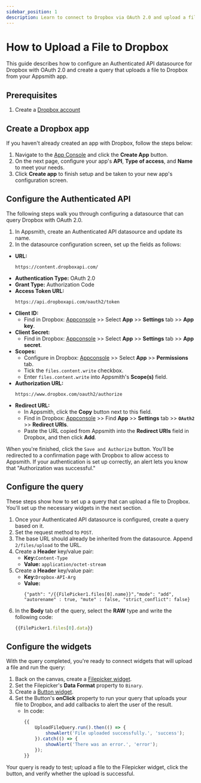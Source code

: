 ```yaml
---
sidebar_position: 1
description: Learn to connect to Dropbox via OAuth 2.0 and upload a file from your app.
---
```


# How to Upload a File to Dropbox

This guide describes how to configure an Authenticated API datasource for Dropbox with OAuth 2.0 and create a query that uploads a file to Dropbox from your Appsmith app.

## Prerequisites

1. Create a [Dropbox account](https://www.dropbox.com/register)

## Create a Dropbox app

If you haven't already created an app with Dropbox, follow the steps below:

1. Navigate to the [App Console](https://www.dropbox.com/developers/apps) and click the **Create App** button.
1. On the next page, configure your app's **API**, **Type of access**, and **Name** to meet your needs.
1. Click **Create app** to finish setup and be taken to your new app's configuration screen.

## Configure the Authenticated API

The following steps walk you through configuring a datasource that can query Dropbox with OAuth 2.0.

1. In Appsmith, create an Authenticated API datasource and update its name.
1. In the datasource configuration screen, set up the fields as follows: 

* **URL:**
    ```
    https://content.dropboxapi.com/
    ```
* **Authentication Type:**  OAuth 2.0 
* **Grant Type:**           Authorization Code  
* **Access Token URL:**
    ```
    https://api.dropboxapi.com/oauth2/token
    ```
* **Client ID:**
    * Find in Dropbox: [Appconsole](https://www.dropbox.com/developers/apps?\_tk=pilot\_lp&\_ad=topbar4&\_camp=myapps) >> Select **App** >> **Settings** tab >> **App key**.
* **Client Secret:**
    * Find in Dropbox: [Appconsole](https://www.dropbox.com/developers/apps?\_tk=pilot\_lp&\_ad=topbar4&\_camp=myapps) >> Select **App** >> **Settings** tab >> **App secret**.
* **Scopes:**
    * Configure in Dropbox: [Appconsole](https://www.dropbox.com/developers/apps?\_tk=pilot\_lp&\_ad=topbar4&\_camp=myapps) >> Select **App** >> **Permissions** tab.
    * Tick the `files.content.write` checkbox.
    * Enter `files.content.write` into Appsmith's **Scope(s)** field.
* **Authorization URL:**
    ```
    https://www.dropbox.com/oauth2/authorize
    ```
* **Redirect URL:**
    * In Appsmith, click the **Copy** button next to this field. 
    * Find in Dropbox: [Appconsole](https://www.dropbox.com/developers/apps?\_tk=pilot\_lp&\_ad=topbar4&\_camp=myapps) >> Find **App** >> **Settings** tab >> **`OAuth2`** >> **Redirect URIs**.
    * Paste the URL copied from Appsmith into the **Redirect URIs** field in Dropbox, and then click **Add**.

When you're finished, click the `Save and Authorize` button. You’ll be redirected to a confirmation page with Dropbox to allow access to Appsmith. If your authentication is set up correctly, an alert lets you know that "Authorization was successful."

## Configure the query

These steps show how to set up a query that can upload a file to Dropbox. You'll set up the necessary widgets in the next section.

1. Once your Authenticated API datasource is configured, create a query based on it.
1. Set the request method to `POST`.
1. The base URL should already be inherited from the datasource. Append `2/files/upload` to the URL.
1. Create a **Header** key/value pair:
    * **Key:**`Content-Type`
    * **Value:** `application/octet-stream`
1. Create a **Header** key/value pair:
    * **Key:**`Dropbox-API-Arg`
    * **Value:**
        ```
        {"path": "/{{FilePicker1.files[0].name}}","mode": "add", "autorename" : true, "mute" : false, "strict_conflict": false}
        ```
1. In the **Body** tab of the query, select the **RAW** type and write the following code:
    ```javascript
    {{FilePicker1.files[0].data}}
    ```

## Configure the widgets

With the query completed, you're ready to connect widgets that will upload a file and run the query:

1. Back on the canvas, create a [Filepicker widget](/reference/widgets/filepicker).
1. Set the Filepicker's **Data Format** property to `Binary`.
1. Create a [Button widget](/reference/widgets/button).
1. Set the Button's **onClick** property to run your query that uploads your file to Dropbox, and add callbacks to alert the user of the result.
    * In code:
        ```javascript
        {{
            UploadFileQuery.run().then(() => {
                showAlert('File uploaded successfully.', 'success');
            }).catch(() => {
                showAlert('There was an error.', 'error');
            });
        }}
        ```

Your query is ready to test; upload a file to the Filepicker widget, click the button, and verify whether the upload is successful.